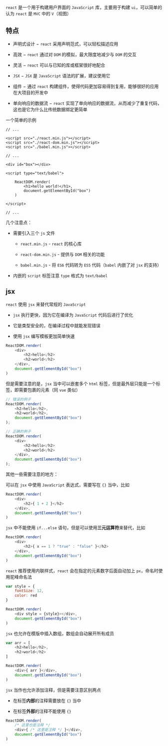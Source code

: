 `react` 是一个用于构建用户界面的 `JavaScript` 库，主要用于构建 `ui`，可以简单的认为 `react` 是 `MVC` 中的 `V`（视图）

## 特点

* 声明式设计 − `react` 采用声明范式，可以轻松描述应用

* 高效 − `react` 通过对 `DOM` 的模拟，最大限度地减少与 `DOM` 的交互

* 灵活 − `react` 可以与已知的库或框架很好地配合

* `JSX` − `JSX` 是 `JavaScript` 语法的扩展，建议使用它

* 组件 − 通过 `react` 构建组件，使得代码更加容易得到复用，能够很好的应用在大项目的开发中

* 单向响应的数据流 − `react` 实现了单向响应的数据流，从而减少了重复代码，这也是它为什么比传统数据绑定更简单

一个简单的示例

```
// ...

<script src="./react.min.js"></script>
<script src="./react-dom.min.js"></script>
<script src="./babel.min.js"></script>

// ...

<div id="box"></div>

<script type="text/babel">

    ReactDOM.render(
        <h1>hello world!</h1>,
        document.getElementById("box")
    )

</script>

// ...
```

几个注意点：

* 需要引入三个 `js` 文件

  * `react.min.js` - `react` 的核心库

  * `react-dom.min.js` - 提供与 `DOM` 相关的功能

  * `babel.min.js` - 将 `ES6` 代码转为 `ES5` 代码（`babel` 内嵌了对 `jsx` 的支持）

* 内嵌的 `script` 标签注意 `type` 格式为 `text/babel`


## jsx

`react` 使用 `jsx` 来替代常规的 `JavaScript`

* `jsx` 执行更快，因为它在编译为 `JavaScript` 代码后进行了优化

* 它是类型安全的，在编译过程中就能发现错误

* 使用 `jsx` 编写模板更加简单快速

```js
ReactDOM.render(
    <div>
        <h2>hello</h2>
        <h2>world</h2>
    </div>,
    document.getElementById("box")
)
```

但是需要注意的是，`jsx` 当中可以嵌套多个 `html` 标签，但是最外层只能是一个标签，即需要包裹的元素（同 `vue` 类似）

```js
// 错误的例子
ReactDOM.render(
    <h2>hello</h2>,
    <h2>world</h2>,
    document.getElementById("box")
);

// 正确的例子
ReactDOM.render(
    <div>
        <h2>hello</h2>
        <h2>world</h2>
    </div>,
    document.getElementById("box")
);
```

其他一些需要注意的地方：

可以在 `jsx` 中使用 `JavaScript` 表达式，需要写在 `{}` 当中，比如

```js
ReactDOM.render(
    <div>
        <h2>{ 1 + 2 }</h2>
    </div>,
    document.getElementById("box")
)
```

`jsx` 中不能使用 `if...else` 语句，但是可以使用**三元运算符**来替代，比如 

```js
ReactDOM.render(
    <div>
        <h2>{ x == 1 ? "true" : "false" }</h2>
    </div>,
    document.getElementById("box")
)
```

`react` 推荐使用内联样式，`react` 会在指定的元素数字后面自动加上 `px`，命名时使用驼峰命名法

```js
var style = {
    fontSize: 12,
    color: red
}

ReactDOM.render(
    <div style = {style}></div>,
    document.getElementById("box")
)
```

`jsx` 也允许在模版中插入数组，数组会自动展开所有成员

```js
var arr = [
    <h2>hello</h2>,
    <h2>world</h2>
]

ReactDOM.render(
    <div>{ arr }</div>,
    document.getElementById("box")
)
```

`jsx` 当作也允许添加注释，但是需要注意区别两点

* 在标签**内部**的注释需要放在 `{}` 当中

* 在标签**外部**的注释不能使用 `{}`

```js
ReactDOM.render(
    /* 这里也是注释 */
    <div>{ /* 这里是注释 */ }</div>,
    document.getElementById("box")
)
```